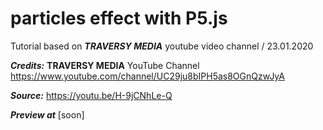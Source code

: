 # particles effect with P5.js

Tutorial based on _**TRAVERSY MEDIA**_ youtube video channel / 23.01.2020

**_Credits:_** **TRAVERSY MEDIA** YouTube Channel
https://www.youtube.com/channel/UC29ju8bIPH5as8OGnQzwJyA

**_Source:_** https://youtu.be/H-9jCNhLe-Q

**_Preview at_** [soon]
